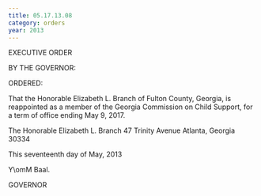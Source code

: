 ```yaml
---
title: 05.17.13.08
category: orders
year: 2013
---
```

 

EXECUTIVE ORDER

BY THE GOVERNOR:

ORDERED:

That the Honorable Elizabeth L. Branch of Fulton County, Georgia,
is reappointed as a member of the Georgia Commission on Child
Support, for a term of office ending May 9, 2017.

The Honorable Elizabeth L. Branch
47 Trinity Avenue
Atlanta, Georgia 30334

This seventeenth day of May, 2013

Y\omM Baal.

GOVERNOR


